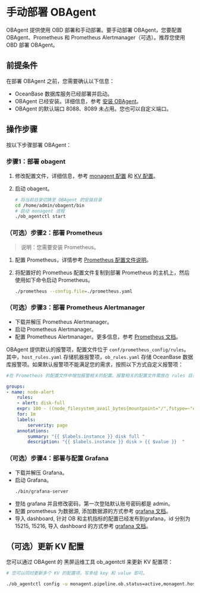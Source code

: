 # 手动部署 OBAgent

OBAgent 提供使用 OBD 部署和手动部署。要手动部署 OBAgent，您要配置 OBAgent、Prometheus 和 Prometheus Alertmanager（可选）。推荐您使用 OBD 部署 OBAgent。

## 前提条件

在部署 OBAgent 之前，您需要确认以下信息：

- OceanBase 数据库服务已经部署并启动。
- OBAgent 已经安装。详细信息，参考 [安装 OBAgent](install-obagent.md)。
- OBAgent 的默认端口 8088、8089 未占用。您也可以自定义端口。

## 操作步骤

按以下步骤部署 OBAgent：

### 步骤1：部署 obagent

1. 修改配置文件，详细信息，参考 [monagent 配置](../config-reference/monagent-config.md) 和 [KV 配置](../config-reference/kv-config.md)。

2. 启动 obagent。

    ```bash
    # 将当前目录切换至 OBAgent 的安装目录
    cd /home/admin/obagent/bin
    # 启动 monagent 进程
    ./ob_agentctl start

    ```

### （可选）步骤2：部署 Prometheus

> 说明：您需要安装 Prometheus。

1. 配置 Prometheus，详情参考 [Prometheus 配置文件说明](../config-reference/prometheus-config.md)。
2. 将配置好的 Prometheus 配置文件复制到部署 Prometheus 的主机上，然后使用如下命令启动 Prometheus。

    ```bash
    ./prometheus --config.file=./prometheus.yaml
    ```

### （可选）步骤3：部署 Prometheus Alertmanager

- 下载并解压 Prometheus Alertmanager。
- 启动 Prometheus Alertmanager。
- 配置 Prometheus Alertmanager。更多信息，参考 [Prometheus 文档](https://www.prometheus.io/docs/alerting/latest/configuration/)。

OBAgent 提供默认的报警项，配置文件位于 `conf/prometheus_config/rules`。其中，`host_rules.yaml` 存储机器报警项，`ob_rules.yaml` 存储 OceanBase 数据库报警项。如果默认报警项不能满足您的需求，按照以下方式自定义报警项：

```yaml
#在 Prometheus 的配置文件中增加报警相关的配置。报警相关的配置文件需放在 rules 目录，且命名满足 *rule.yaml。

groups:
- name: node-alert
    rules:
    - alert: disk-full
    expr: 100 - ((node_filesystem_avail_bytes{mountpoint="/",fstype=~"ext4|xfs"} * 100) / node_filesystem_size_bytes {mountpoint="/",fstype=~"ext4|xfs"}) > 80
    for: 1m
    labels:
        serverity: page
    annotations:
        summary: "{{ $labels.instance }} disk full "
        description: "{{ $labels.instance }} disk > {{ $value }}  "
```

### （可选）步骤4：部署与配置 Grafana

- 下载并解压 Grafana。
- 启动 Grafana。
    ```bash
    ./bin/grafana-server
    ```
- 登陆 grafana 并且修改密码，第一次登陆默认账号密码都是 admin。
- 配置 prometheus 为数据源, 添加数据源的方式参考 [grafana 文档](https://grafana.com/docs/grafana/v7.5/datasources/add-a-data-source/)。
- 导入 dashboard, 针对 OB 和主机指标的配置已经发布到grafana，id 分别为 15215, 15216, 导入 dashboard 的方式参考 [grafana 文档](https://grafana.com/docs/grafana/v7.5/dashboards/export-import/)。

## （可选）更新 KV 配置

您可以通过 OBAgent 的 黑屏运维工具 ob_agentctl 来更新 KV 配置项：

```bash
# 您可以同时更新多个 KV 的配置项，写多组 key 和 value 即可。

./ob_agentctl config -u monagent.pipeline.ob.status=active,monagent.host.ip=127.0.0.1
```
